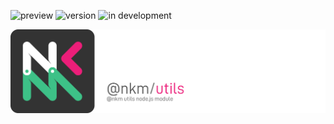 ![preview](https://img.shields.io/badge/-alpha-3ec188.svg)
![version](https://img.shields.io/badge/dynamic/json?color=ed1e79&label=version&query=version&url=https://raw.githubusercontent.com/Nebukam/nkmjs-utils/main/package.json)
![in development](https://img.shields.io/badge/license-MIT-black.svg)

![NKMjs][logo]










[logo]: https://github.com/Nebukam/nkmjs/raw/main/packages/nkmjs-utils/bin/nkm-utils-logo.png "nkmjs-logo"